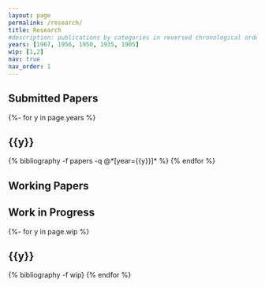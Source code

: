 ```yaml
---
layout: page
permalink: /research/
title: Research
#description: publications by categories in reversed chronological order. generated by jekyll-scholar.
years: [1967, 1956, 1950, 1935, 1905]
wip: [1,2]
nav: true
nav_order: 1
---
```


## Submitted Papers

<!-- _pages/publications.md -->
<div class="publications">

{%- for y in page.years %}
  <h2 class="year">{{y}}</h2>
  {% bibliography -f papers -q @*[year={{y}}]* %}
{% endfor %}

</div>

## Working Papers

## Work in Progress

<!-- _pages/publications.md -->
<div class="publications">

{%- for y in page.wip %}
  <h2 class="year">{{y}}</h2>
  {% bibliography -f wip}
{% endfor %}

</div>
